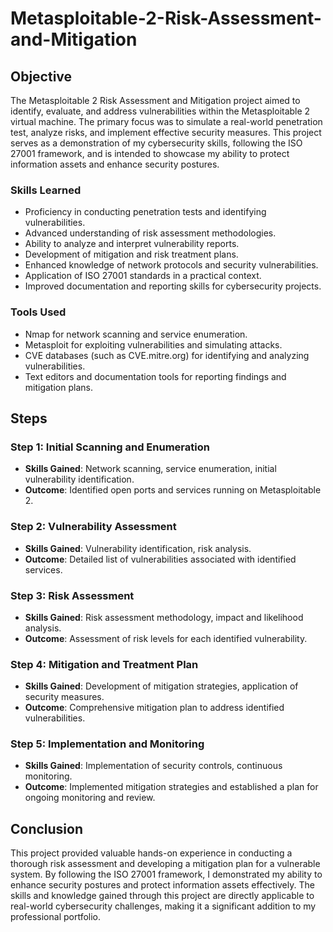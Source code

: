 # Metasploitable-2-Risk-Assessment-and-Mitigation

## Objective

The Metasploitable 2 Risk Assessment and Mitigation project aimed to identify, evaluate, and address vulnerabilities within the Metasploitable 2 virtual machine. The primary focus was to simulate a real-world penetration test, analyze risks, and implement effective security measures. This project serves as a demonstration of my cybersecurity skills, following the ISO 27001 framework, and is intended to showcase my ability to protect information assets and enhance security postures.

### Skills Learned

- Proficiency in conducting penetration tests and identifying vulnerabilities.
- Advanced understanding of risk assessment methodologies.
- Ability to analyze and interpret vulnerability reports.
- Development of mitigation and risk treatment plans.
- Enhanced knowledge of network protocols and security vulnerabilities.
- Application of ISO 27001 standards in a practical context.
- Improved documentation and reporting skills for cybersecurity projects.

### Tools Used

- Nmap for network scanning and service enumeration.
- Metasploit for exploiting vulnerabilities and simulating attacks.
- CVE databases (such as CVE.mitre.org) for identifying and analyzing vulnerabilities.
- Text editors and documentation tools for reporting findings and mitigation plans.

## Steps

### Step 1: Initial Scanning and Enumeration

- **Skills Gained**: Network scanning, service enumeration, initial vulnerability identification.
- **Outcome**: Identified open ports and services running on Metasploitable 2.

### Step 2: Vulnerability Assessment

- **Skills Gained**: Vulnerability identification, risk analysis.
- **Outcome**: Detailed list of vulnerabilities associated with identified services.

### Step 3: Risk Assessment

- **Skills Gained**: Risk assessment methodology, impact and likelihood analysis.
- **Outcome**: Assessment of risk levels for each identified vulnerability.

### Step 4: Mitigation and Treatment Plan

- **Skills Gained**: Development of mitigation strategies, application of security measures.
- **Outcome**: Comprehensive mitigation plan to address identified vulnerabilities.

### Step 5: Implementation and Monitoring

- **Skills Gained**: Implementation of security controls, continuous monitoring.
- **Outcome**: Implemented mitigation strategies and established a plan for ongoing monitoring and review.

## Conclusion

This project provided valuable hands-on experience in conducting a thorough risk assessment and developing a mitigation plan for a vulnerable system. By following the ISO 27001 framework, I demonstrated my ability to enhance security postures and protect information assets effectively. The skills and knowledge gained through this project are directly applicable to real-world cybersecurity challenges, making it a significant addition to my professional portfolio.
